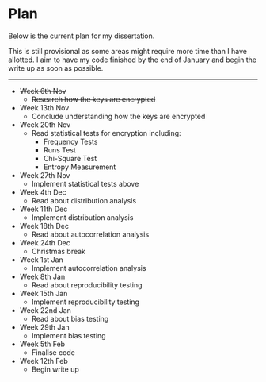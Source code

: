 # Plan

Below is the current plan for my dissertation. 

This is still provisional as some areas might require more time than I have allotted. 
I aim to have my code finished by the end of January and begin the write up as soon as possible.

---

- ~~Week 6th Nov~~
  - ~~Research how the keys are encrypted~~
- Week 13th Nov
  - Conclude understanding how the keys are encrypted 
- Week 20th Nov
  - Read statistical tests for encryption including:
    - Frequency Tests
    - Runs Test
    - Chi-Square Test
    - Entropy Measurement
- Week 27th Nov
  - Implement statistical tests above
- Week 4th Dec
  - Read about distribution analysis
- Week 11th Dec
  - Implement distribution analysis
- Week 18th Dec
  - Read about autocorrelation analysis
- Week 24th Dec
  - Christmas break
- Week 1st Jan
  - Implement autocorrelation analysis
- Week 8th Jan
  - Read about reproducibility testing
- Week 15th Jan
  - Implement reproducibility testing
- Week 22nd Jan
  - Read about bias testing
- Week 29th Jan
  - Implement bias testing 
- Week 5th Feb
  - Finalise code
- Week 12th Feb
  - Begin write up

